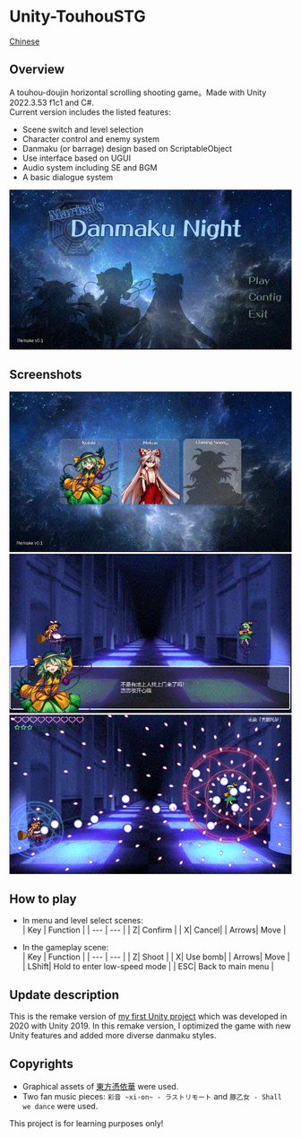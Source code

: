 # Unity-TouhouSTG
[Chinese](README_zh.md)  
## Overview
A touhou-doujin horizontal scrolling shooting game。Made with Unity 2022.3.53 f1c1 and C#.  
Current version includes the listed features:  
* Scene switch and level selection
* Character control and enemy system
* Danmaku (or barrage) design based on ScriptableObject
* Use interface based on UGUI
* Audio system including SE and BGM 
* A basic dialogue system  
    
![Main menu](images/00.gif)

## Screenshots
![Level select](images/01.gif)  
![Dialogue system](images/02.gif)  
![Gameplay](images/03.gif)  

## How to play
* In menu and level select scenes:  
    | Key | Function |
    | --- | --- |
    |  Z| Confirm |
    |  X| Cancel|
    |  Arrows| Move |

* In the gameplay scene:  
    | Key | Function |
    | --- | --- |
    |  Z| Shoot |
    |  X| Use bomb|
    |  Arrows| Move |
    |  LShift| Hold to enter low-speed mode |
    |  ESC| Back to main menu |

## Update description
This is the remake version of [my first Unity project](https://github.com/Ggross98/Unity-TouhouSTG-Old) which was developed in 2020 with Unity 2019. In this remake version, I optimized the game with new Unity features and added more diverse danmaku styles.  

## Copyrights
* Graphical assets of [東方憑依華](https://store.steampowered.com/app/716710/__Antinomy_of_Common_Flowers/) were used.
* Two fan music pieces: `彩音 ~xi-on~ - ラストリモート` and `豚乙女 - Shall we dance` were used.  
   
This project is for learning purposes only!
